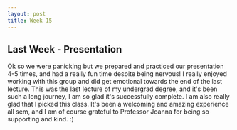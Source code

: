 ```yaml
---
layout: post
title: Week 15
---
```


## Last Week - Presentation

Ok so we were panicking but we prepared and practiced our presentation 4-5 times, and had a really fun time despite being nervous! I really enjoyed working with this group and did get emotional towards the end of the last lecture. This was the last lecture of my undergrad degree, and it's been such a long journey, I am so glad it's successfully complete. I am also really glad that I picked this class. It's been a welcoming and amazing experience all sem, and I am of course grateful to Professor Joanna for being so supporting and kind. :)

